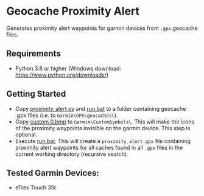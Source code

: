 # Geocache Proximity Alert
Generates proximity alert waypoints for garmin devices from `.gpx` geocache files.

## Requirements
 - Python 3.8 or higher (Windows download: https://www.python.org/downloads/)

## Getting Started
 - Copy [proximity_alert.py](proximity_alert.py) and [run.bat](run.bat) to a folder containing geocache .gpx files (i.e. to `Garmin\GPX\geocaches\`).
 - Copy [custom 0.bmp](custom&#32;0.bmp) to `Garmin\CustomSymbols\`. This will make the icons of the proximity waypoints invisible on the garmin device. This step is optional.
 - Execute [run.bat](run.bat). This will create a `proximity_alert.gpx` file containing proximity alert waypoints for all caches found in all `.gpx` files in the current working directory (recursive search).
## Tested Garmin Devices:
 - eTrex Touch 35t
